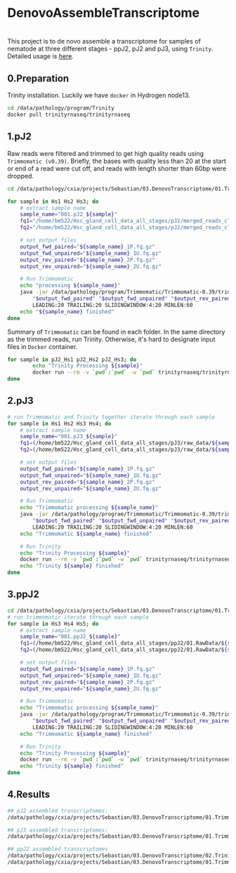 # DenovoAssembleTranscriptome

# 

This project is to de novo assemble a transcriptome for samples of nematode at three different stages - ppJ2, pJ2 and pJ3, using `Trinity`. Detailed usage is [here](https://github.com/trinityrnaseq/trinityrnaseq/wiki).

## 0.Preparation

Trinity installation. Luckily we have `docker` in Hydrogen node13. 

```bash
cd /data/pathology/program/Trinity
docker pull trinityrnaseq/trinityrnaseq
```

## 1.pJ2

Raw reads were filtered and trimmed to get high quality reads using `Trimmomatic (v0.39)`. Briefly, the bases with quality less than 20 at the start or end of a read were cut off, and reads with length shorter than 60bp were dropped.

```bash
cd /data/pathology/cxia/projects/Sebastian/03.DenovoTranscriptome/01.TrimmedData/02.pJ2/

for sample in Hs1 Hs2 Hs3; do
    # extract sample name
    sample_name="001.pJ2_${sample}"
    fq1="/home/bm522/Hsc_gland_cell_data_all_stages/pJ2/merged_reads_clem/${sample}_1_final.fq.gz"
    fq2="/home/bm522/Hsc_gland_cell_data_all_stages/pJ2/merged_reads_clem/${sample}_2_final.fq.gz"

    # set output files
    output_fwd_paired="${sample_name}_1P.fq.gz"
    output_fwd_unpaired="${sample_name}_1U.fq.gz"
    output_rev_paired="${sample_name}_2P.fq.gz"
    output_rev_unpaired="${sample_name}_2U.fq.gz"

    # Run Trimmomatic
    echo "processing ${sample_name}"
    java -jar /data/pathology/program/Trimmomatic/Trimmomatic-0.39/trimmomatic-0.39.jar PE -threads 16 -summary ${sample_name}.summary "$fq1" "$fq2" \
        "$output_fwd_paired" "$output_fwd_unpaired" "$output_rev_paired" "$output_rev_unpaired" \
        LEADING:20 TRAILING:20 SLIDINGWINDOW:4:20 MINLEN:60
    echo "${sample_name} finished"
done


```

Summary of `Trimmomatic` can be found in each folder. In the same directory as the trimmed reads, run Trinity. Otherwise, it's hard to designate input files in `Docker` container.

```bash
for sample in pJ2_Hs1 pJ2_Hs2 pJ2_Hs3; do
        echo "Trinity Processing ${sample}"
        docker run --rm -v `pwd`:`pwd` -w `pwd` trinityrnaseq/trinityrnaseq Trinity --seqType fq --max_memory 64G --left 001.${sample}_1P.fq.gz --right 001.${sample}_2P.fq.gz --CPU 16 --output 003.trinity.${sample} 1>002.${sample}.Trinity.o 2>&1
done
```

## 2.pJ3

```bash
# run Trimmomatic and Trinity together iterate through each sample
for sample in Hs1 Hs2 Hs3 Hs4; do
    # extract sample name
    sample_name="001.pJ3_${sample}"
    fq1=(/home/bm522/Hsc_gland_cell_data_all_stages/pJ3/raw_data/${sample}/*_L2_1.fq.gz)
    fq2=(/home/bm522/Hsc_gland_cell_data_all_stages/pJ3/raw_data/${sample}/*_L2_2.fq.gz)

    # set output files
    output_fwd_paired="${sample_name}_1P.fq.gz"
    output_fwd_unpaired="${sample_name}_1U.fq.gz"
    output_rev_paired="${sample_name}_2P.fq.gz"
    output_rev_unpaired="${sample_name}_2U.fq.gz"

    # Run Trimmomatic
    echo "Trimmomatic processing ${sample_name}"
    java -jar /data/pathology/program/Trimmomatic/Trimmomatic-0.39/trimmomatic-0.39.jar PE -threads 16 -summary ${sample_name}.summary "$fq1" "$fq2" \
        "$output_fwd_paired" "$output_fwd_unpaired" "$output_rev_paired" "$output_rev_unpaired" \
        LEADING:20 TRAILING:20 SLIDINGWINDOW:4:20 MINLEN:60
    echo "Trimmomatic ${sample_name} finished"

    # Run Trinity
    echo "Trinity Processing ${sample}"
    docker run --rm -v `pwd`:`pwd` -w `pwd` trinityrnaseq/trinityrnaseq Trinity --seqType fq --max_memory 64G --left ${sample_name}_1P.fq.gz --right ${sample_name}_2P.fq.gz --CPU 16 --output 003.trinity.${sample} 1>002.${sample}.Trinity.o 2>&1
    echo "Trinity ${sample} finished"
done
```

## 3.ppJ2

```bash
cd /data/pathology/cxia/projects/Sebastian/03.DenovoTranscriptome/01.TrimmedData/01.ppJ2/
# run trimmomatic iterate through each sample
for sample in Hs3 Hs4 Hs5; do
    # extract sample name
    sample_name="001.ppJ2_${sample}"
    fq1=(/home/bm522/Hsc_gland_cell_data_all_stages/ppJ2/01.RawData/${sample}/trimmed_reads/${sample}_1_trim.fq.gz)
    fq2=(/home/bm522/Hsc_gland_cell_data_all_stages/ppJ2/01.RawData/${sample}/trimmed_reads/${sample}_2_trim.fq.gz)

    # set output files
    output_fwd_paired="${sample_name}_1P.fq.gz"
    output_fwd_unpaired="${sample_name}_1U.fq.gz"
    output_rev_paired="${sample_name}_2P.fq.gz"
    output_rev_unpaired="${sample_name}_2U.fq.gz"

    # Run Trimmomatic
    echo "Trimmomatic processing ${sample_name}"
    java -jar /data/pathology/program/Trimmomatic/Trimmomatic-0.39/trimmomatic-0.39.jar PE -threads 16 -summary ${sample_name}.summary "$fq1" "$fq2" \
        "$output_fwd_paired" "$output_fwd_unpaired" "$output_rev_paired" "$output_rev_unpaired" \
        LEADING:20 TRAILING:20 SLIDINGWINDOW:4:20 MINLEN:60
    echo "Trimmomatic ${sample_name} finished"

    # Run Trinity
    echo "Trinity Processing ${sample}"
    docker run --rm -v `pwd`:`pwd` -w `pwd` trinityrnaseq/trinityrnaseq Trinity --seqType fq --max_memory 64G --left ${sample_name}_1P.fq.gz --right ${sample_name}_2P.fq.gz --CPU 16 --output 003.trinity.${sample} 1>002.${sample}.Trinity.o 2>&1
    echo "Trinity ${sample} finished"
done
```

## 4.Results

```bash
## pJ2 assembled transcriptomes:
/data/pathology/cxia/projects/Sebastian/03.DenovoTranscriptome/01.TrimmedData/02.pJ2/003.trinity.pJ2_Hs(1|2|3).Trinity.fasta

## pJ3 assembled transcriptomes:
/data/pathology/cxia/projects/Sebastian/03.DenovoTranscriptome/01.TrimmedData/03.pJ3/003.trinity.Hs(1|2|3).Trinity.fasta

## ppJ2 assembled transcriptomes
/data/pathology/cxia/projects/Sebastian/03.DenovoTranscriptome/02.Trinity/01.ppJ2/01.trinity.ppJ2.Hs(1|2).Trinity.fasta
/data/pathology/cxia/projects/Sebastian/03.DenovoTranscriptome/01.TrimmedData/01.ppJ2/003.trinity.Hs(3|4|5).Trinity.fasta
```

